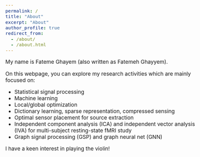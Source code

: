 ```yaml
---
permalink: /
title: "About"
excerpt: "About"
author_profile: true
redirect_from: 
  - /about/
  - /about.html
---
```


<!-- > “Shoot for the moon. Even if you miss, you'll land among the stars.” —Norman Vincent Peale -->

<style type="text/css"> body{ font-size: 13pt; } </style>

My name is Fateme Ghayem (also written as Fatemeh Ghayyem). 

On this webpage, you can explore my research activities which are mainly focused on:
* Statistical signal processing 
* Machine learning
* Local/global optimization
* Dictionary learning, sparse representation, compressed sensing
* Optimal sensor placement for source extraction
* Independent component analysis (ICA) and independent vector analysis (IVA) for multi-subject resting-state fMRI study
* Graph signal processing (GSP) and graph neural net (GNN)

I have a keen interest in playing the violin!
